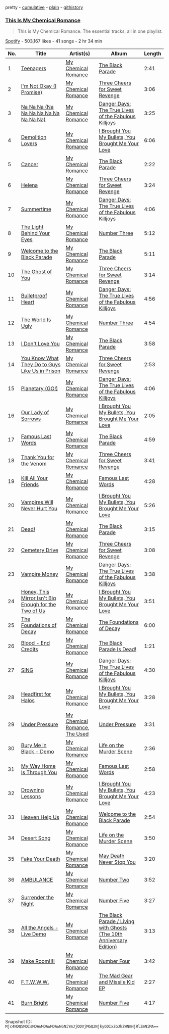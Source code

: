 pretty - [cumulative](/playlists/cumulative/37i9dQZF1DZ06evO4xHh28.md) - [plain](/playlists/plain/37i9dQZF1DZ06evO4xHh28) - [githistory](https://github.githistory.xyz/mackorone/spotify-playlist-archive/blob/main/playlists/plain/37i9dQZF1DZ06evO4xHh28)

### [This Is My Chemical Romance](https://open.spotify.com/playlist/37i9dQZF1DZ06evO4xHh28)

> This is My Chemical Romance\. The essential tracks, all in one playlist.

[Spotify](https://open.spotify.com/user/spotify) - 503,167 likes - 41 songs - 2 hr 34 min

| No. | Title | Artist(s) | Album | Length |
|---|---|---|---|---|
| 1 | [Teenagers](https://open.spotify.com/track/7j31rVgGX9Q2blT92VBEA0) | [My Chemical Romance](https://open.spotify.com/artist/7FBcuc1gsnv6Y1nwFtNRCb) | [The Black Parade](https://open.spotify.com/album/0FZK97MXMm5mUQ8mtudjuK) | 2:41 |
| 2 | [I'm Not Okay \(I Promise\)](https://open.spotify.com/track/7lRlq939cDG4SzWOF4VAnd) | [My Chemical Romance](https://open.spotify.com/artist/7FBcuc1gsnv6Y1nwFtNRCb) | [Three Cheers for Sweet Revenge](https://open.spotify.com/album/3DuiGV3J09SUhvp8gqNx8h) | 3:06 |
| 3 | [Na Na Na \(Na Na Na Na Na Na Na Na Na\)](https://open.spotify.com/track/5BB0Jzw60KyfSTyjJqtely) | [My Chemical Romance](https://open.spotify.com/artist/7FBcuc1gsnv6Y1nwFtNRCb) | [Danger Days: The True Lives of the Fabulous Killjoys](https://open.spotify.com/album/2wPnKggTK3QhYAKL7Q0vvr) | 3:25 |
| 4 | [Demolition Lovers](https://open.spotify.com/track/16Fp67kTFhH0XK5Cl6Oz7r) | [My Chemical Romance](https://open.spotify.com/artist/7FBcuc1gsnv6Y1nwFtNRCb) | [I Brought You My Bullets, You Brought Me Your Love](https://open.spotify.com/album/3VSl97ITIbXoFQvx2DQ605) | 6:06 |
| 5 | [Cancer](https://open.spotify.com/track/0GgN4MhR5GKn5IcKN0e0rG) | [My Chemical Romance](https://open.spotify.com/artist/7FBcuc1gsnv6Y1nwFtNRCb) | [The Black Parade](https://open.spotify.com/album/0FZK97MXMm5mUQ8mtudjuK) | 2:22 |
| 6 | [Helena](https://open.spotify.com/track/5dTHtzHFPyi8TlTtzoz1J9) | [My Chemical Romance](https://open.spotify.com/artist/7FBcuc1gsnv6Y1nwFtNRCb) | [Three Cheers for Sweet Revenge](https://open.spotify.com/album/3DuiGV3J09SUhvp8gqNx8h) | 3:24 |
| 7 | [Summertime](https://open.spotify.com/track/7cQjIIjLOhbRVCXyIepF2U) | [My Chemical Romance](https://open.spotify.com/artist/7FBcuc1gsnv6Y1nwFtNRCb) | [Danger Days: The True Lives of the Fabulous Killjoys](https://open.spotify.com/album/2wPnKggTK3QhYAKL7Q0vvr) | 4:06 |
| 8 | [The Light Behind Your Eyes](https://open.spotify.com/track/3HyDpKAuR3e4l6QB7hSB2l) | [My Chemical Romance](https://open.spotify.com/artist/7FBcuc1gsnv6Y1nwFtNRCb) | [Number Three](https://open.spotify.com/album/4pE8Bo9MYWMvc8JfYr5v5E) | 5:12 |
| 9 | [Welcome to the Black Parade](https://open.spotify.com/track/5wQnmLuC1W7ATsArWACrgW) | [My Chemical Romance](https://open.spotify.com/artist/7FBcuc1gsnv6Y1nwFtNRCb) | [The Black Parade](https://open.spotify.com/album/0FZK97MXMm5mUQ8mtudjuK) | 5:11 |
| 10 | [The Ghost of You](https://open.spotify.com/track/1yKAqZoi8xWGLCf5vajroL) | [My Chemical Romance](https://open.spotify.com/artist/7FBcuc1gsnv6Y1nwFtNRCb) | [Three Cheers for Sweet Revenge](https://open.spotify.com/album/3DuiGV3J09SUhvp8gqNx8h) | 3:14 |
| 11 | [Bulletproof Heart](https://open.spotify.com/track/2EGF4JrisrJ4D4HOdTyYEO) | [My Chemical Romance](https://open.spotify.com/artist/7FBcuc1gsnv6Y1nwFtNRCb) | [Danger Days: The True Lives of the Fabulous Killjoys](https://open.spotify.com/album/2wPnKggTK3QhYAKL7Q0vvr) | 4:56 |
| 12 | [The World Is Ugly](https://open.spotify.com/track/6VtcgrVYo2xfygcWAfRpd1) | [My Chemical Romance](https://open.spotify.com/artist/7FBcuc1gsnv6Y1nwFtNRCb) | [Number Three](https://open.spotify.com/album/4pE8Bo9MYWMvc8JfYr5v5E) | 4:54 |
| 13 | [I Don't Love You](https://open.spotify.com/track/4RAOI1etsgbh5NP3T5R8rN) | [My Chemical Romance](https://open.spotify.com/artist/7FBcuc1gsnv6Y1nwFtNRCb) | [The Black Parade](https://open.spotify.com/album/0FZK97MXMm5mUQ8mtudjuK) | 3:58 |
| 14 | [You Know What They Do to Guys Like Us in Prison](https://open.spotify.com/track/5bTuwAgYUD5MABOIPH8ZMt) | [My Chemical Romance](https://open.spotify.com/artist/7FBcuc1gsnv6Y1nwFtNRCb) | [Three Cheers for Sweet Revenge](https://open.spotify.com/album/3DuiGV3J09SUhvp8gqNx8h) | 2:53 |
| 15 | [Planetary \(GO!\)](https://open.spotify.com/track/3iitOoZUtWEgwZOEYFITFo) | [My Chemical Romance](https://open.spotify.com/artist/7FBcuc1gsnv6Y1nwFtNRCb) | [Danger Days: The True Lives of the Fabulous Killjoys](https://open.spotify.com/album/2wPnKggTK3QhYAKL7Q0vvr) | 4:06 |
| 16 | [Our Lady of Sorrows](https://open.spotify.com/track/46mPWQpvSFkXrr5nWoWW74) | [My Chemical Romance](https://open.spotify.com/artist/7FBcuc1gsnv6Y1nwFtNRCb) | [I Brought You My Bullets, You Brought Me Your Love](https://open.spotify.com/album/3VSl97ITIbXoFQvx2DQ605) | 2:05 |
| 17 | [Famous Last Words](https://open.spotify.com/track/2d6m2F4I7wCuAKtSsdhh83) | [My Chemical Romance](https://open.spotify.com/artist/7FBcuc1gsnv6Y1nwFtNRCb) | [The Black Parade](https://open.spotify.com/album/0FZK97MXMm5mUQ8mtudjuK) | 4:59 |
| 18 | [Thank You for the Venom](https://open.spotify.com/track/0BpKPyXhWsTaWkgXeOd1Sn) | [My Chemical Romance](https://open.spotify.com/artist/7FBcuc1gsnv6Y1nwFtNRCb) | [Three Cheers for Sweet Revenge](https://open.spotify.com/album/3DuiGV3J09SUhvp8gqNx8h) | 3:41 |
| 19 | [Kill All Your Friends](https://open.spotify.com/track/65wICNTM2s1PwXSgKt8f0a) | [My Chemical Romance](https://open.spotify.com/artist/7FBcuc1gsnv6Y1nwFtNRCb) | [Famous Last Words](https://open.spotify.com/album/2jFq1xVAnsoEV1zqgCbqU1) | 4:28 |
| 20 | [Vampires Will Never Hurt You](https://open.spotify.com/track/7J4uwuiyWB7BqIcyNdcVRl) | [My Chemical Romance](https://open.spotify.com/artist/7FBcuc1gsnv6Y1nwFtNRCb) | [I Brought You My Bullets, You Brought Me Your Love](https://open.spotify.com/album/3VSl97ITIbXoFQvx2DQ605) | 5:26 |
| 21 | [Dead!](https://open.spotify.com/track/0uukw2CgEIApv4IWAjXrBC) | [My Chemical Romance](https://open.spotify.com/artist/7FBcuc1gsnv6Y1nwFtNRCb) | [The Black Parade](https://open.spotify.com/album/0FZK97MXMm5mUQ8mtudjuK) | 3:15 |
| 22 | [Cemetery Drive](https://open.spotify.com/track/2cViIXIe8Pbd1sOJExMJlK) | [My Chemical Romance](https://open.spotify.com/artist/7FBcuc1gsnv6Y1nwFtNRCb) | [Three Cheers for Sweet Revenge](https://open.spotify.com/album/3DuiGV3J09SUhvp8gqNx8h) | 3:08 |
| 23 | [Vampire Money](https://open.spotify.com/track/4kXHIm097G3CemN3PzcpgL) | [My Chemical Romance](https://open.spotify.com/artist/7FBcuc1gsnv6Y1nwFtNRCb) | [Danger Days: The True Lives of the Fabulous Killjoys](https://open.spotify.com/album/2wPnKggTK3QhYAKL7Q0vvr) | 3:38 |
| 24 | [Honey, This Mirror Isn't Big Enough for the Two of Us](https://open.spotify.com/track/5gNVTfD1L6QrPgOf0wFo0q) | [My Chemical Romance](https://open.spotify.com/artist/7FBcuc1gsnv6Y1nwFtNRCb) | [I Brought You My Bullets, You Brought Me Your Love](https://open.spotify.com/album/3VSl97ITIbXoFQvx2DQ605) | 3:51 |
| 25 | [The Foundations of Decay](https://open.spotify.com/track/6Pif6RkFoYzLygdqktus4Q) | [My Chemical Romance](https://open.spotify.com/artist/7FBcuc1gsnv6Y1nwFtNRCb) | [The Foundations of Decay](https://open.spotify.com/album/28SHC2Kn35Nl9yd94CbF3q) | 6:00 |
| 26 | [Blood \- End Credits](https://open.spotify.com/track/0Kt9sF46S7DFKrQOsXqidV) | [My Chemical Romance](https://open.spotify.com/artist/7FBcuc1gsnv6Y1nwFtNRCb) | [The Black Parade Is Dead!](https://open.spotify.com/album/7N29psReKsIR8HOltPJqYS) | 1:21 |
| 27 | [SING](https://open.spotify.com/track/1mX6SYJ1ZpcoxQUiER8wOI) | [My Chemical Romance](https://open.spotify.com/artist/7FBcuc1gsnv6Y1nwFtNRCb) | [Danger Days: The True Lives of the Fabulous Killjoys](https://open.spotify.com/album/2wPnKggTK3QhYAKL7Q0vvr) | 4:30 |
| 28 | [Headfirst for Halos](https://open.spotify.com/track/51VwpPzxUd6g94iELptagU) | [My Chemical Romance](https://open.spotify.com/artist/7FBcuc1gsnv6Y1nwFtNRCb) | [I Brought You My Bullets, You Brought Me Your Love](https://open.spotify.com/album/3VSl97ITIbXoFQvx2DQ605) | 3:28 |
| 29 | [Under Pressure](https://open.spotify.com/track/4j08A1efdJcVINBHSmQKPS) | [My Chemical Romance](https://open.spotify.com/artist/7FBcuc1gsnv6Y1nwFtNRCb), [The Used](https://open.spotify.com/artist/55VydwMyCuGcavwPuhutPL) | [Under Pressure](https://open.spotify.com/album/3yeNEy2TFt4hvtQ6sRichS) | 3:31 |
| 30 | [Bury Me in Black \- Demo](https://open.spotify.com/track/0uwM67BScty5fvQLUZneX5) | [My Chemical Romance](https://open.spotify.com/artist/7FBcuc1gsnv6Y1nwFtNRCb) | [Life on the Murder Scene](https://open.spotify.com/album/6W6pGKjcVJVwbGHy2YRoeO) | 2:36 |
| 31 | [My Way Home Is Through You](https://open.spotify.com/track/5HmSNijgNQ9xUmVfCyPjHJ) | [My Chemical Romance](https://open.spotify.com/artist/7FBcuc1gsnv6Y1nwFtNRCb) | [Famous Last Words](https://open.spotify.com/album/2jFq1xVAnsoEV1zqgCbqU1) | 2:58 |
| 32 | [Drowning Lessons](https://open.spotify.com/track/08VsSDNBuAOwGu8tkpJlSU) | [My Chemical Romance](https://open.spotify.com/artist/7FBcuc1gsnv6Y1nwFtNRCb) | [I Brought You My Bullets, You Brought Me Your Love](https://open.spotify.com/album/3VSl97ITIbXoFQvx2DQ605) | 4:23 |
| 33 | [Heaven Help Us](https://open.spotify.com/track/7D50nnDRmIkn3D9xnmhCXk) | [My Chemical Romance](https://open.spotify.com/artist/7FBcuc1gsnv6Y1nwFtNRCb) | [Welcome to the Black Parade](https://open.spotify.com/album/5tGLTaU1mDDxEfXo89iFKz) | 2:54 |
| 34 | [Desert Song](https://open.spotify.com/track/1rDJIKiabJGtDtT8y72aTr) | [My Chemical Romance](https://open.spotify.com/artist/7FBcuc1gsnv6Y1nwFtNRCb) | [Life on the Murder Scene](https://open.spotify.com/album/6W6pGKjcVJVwbGHy2YRoeO) | 3:50 |
| 35 | [Fake Your Death](https://open.spotify.com/track/2M8g01v2vUMn39YQ10l7ef) | [My Chemical Romance](https://open.spotify.com/artist/7FBcuc1gsnv6Y1nwFtNRCb) | [May Death Never Stop You](https://open.spotify.com/album/1SIpLwZu1R69coxKMH06kw) | 3:20 |
| 36 | [AMBULANCE](https://open.spotify.com/track/1X75XA77E14HqCCBfkl5FM) | [My Chemical Romance](https://open.spotify.com/artist/7FBcuc1gsnv6Y1nwFtNRCb) | [Number Two](https://open.spotify.com/album/2WzXUz0hVD8s9FBmpIl9XM) | 3:52 |
| 37 | [Surrender the Night](https://open.spotify.com/track/6NDaxwtVhUHg49bTc99l2S) | [My Chemical Romance](https://open.spotify.com/artist/7FBcuc1gsnv6Y1nwFtNRCb) | [Number Five](https://open.spotify.com/album/3t9RTitJieMFh6wIFhCicr) | 3:27 |
| 38 | [All the Angels \- Live Demo](https://open.spotify.com/track/0nF9vweVf1fe2L2piR1P0F) | [My Chemical Romance](https://open.spotify.com/artist/7FBcuc1gsnv6Y1nwFtNRCb) | [The Black Parade / Living with Ghosts \(The 10th Anniversary Edition\)](https://open.spotify.com/album/29mlJg2PpuihKDNYZalIxw) | 3:13 |
| 39 | [Make Room!!!!](https://open.spotify.com/track/2Yi6aqwX2e0JQ9bTNUGfRT) | [My Chemical Romance](https://open.spotify.com/artist/7FBcuc1gsnv6Y1nwFtNRCb) | [Number Four](https://open.spotify.com/album/4Sh91taOfVixkdMV4LiEih) | 3:42 |
| 40 | [F.T.W.W.W.](https://open.spotify.com/track/1Fmz64vSu0CgsYMm7iqlSH) | [My Chemical Romance](https://open.spotify.com/artist/7FBcuc1gsnv6Y1nwFtNRCb) | [The Mad Gear and Missile Kid EP](https://open.spotify.com/album/5opukBgphgATwbRHHMXgCM) | 2:27 |
| 41 | [Burn Bright](https://open.spotify.com/track/5HLVrG3xcuAQVwB65hI1GU) | [My Chemical Romance](https://open.spotify.com/artist/7FBcuc1gsnv6Y1nwFtNRCb) | [Number Five](https://open.spotify.com/album/3t9RTitJieMFh6wIFhCicr) | 4:17 |

Snapshot ID: `Mjc4NDQ5MDIsMDAwMDAwMDAwNGNiYmJjODVjMGQ2NjkyODIxZGJkZWNmNjRlZmNiMA==`
